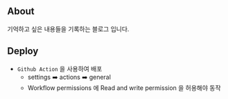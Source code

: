## About
기억하고 싶은 내용들을 기록하는 블로그 입니다.

## Deploy
- `Github Action` 을 사용하여 배포
  - settings ➡️ actions ➡️ general 
  - Workflow permissions 에 Read and write permission 을 허용해야 동작